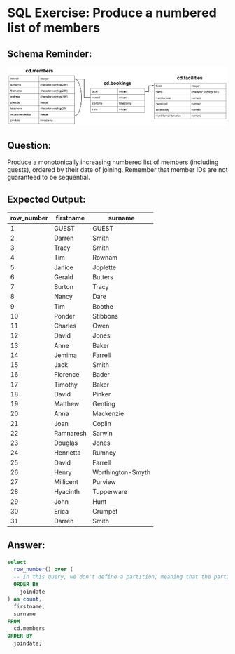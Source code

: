 # SQL Exercise: Produce a numbered list of members

## Schema Reminder:

![Schema Diagram](../__resources/image.png)

## Question:

Produce a monotonically increasing numbered list of members (including guests), ordered by their date of joining. Remember that member IDs are not guaranteed to be sequential.

## Expected Output:

| row_number | firstname | surname           |
| ---------- | --------- | ----------------- |
| 1          | GUEST     | GUEST             |
| 2          | Darren    | Smith             |
| 3          | Tracy     | Smith             |
| 4          | Tim       | Rownam            |
| 5          | Janice    | Joplette          |
| 6          | Gerald    | Butters           |
| 7          | Burton    | Tracy             |
| 8          | Nancy     | Dare              |
| 9          | Tim       | Boothe            |
| 10         | Ponder    | Stibbons          |
| 11         | Charles   | Owen              |
| 12         | David     | Jones             |
| 13         | Anne      | Baker             |
| 14         | Jemima    | Farrell           |
| 15         | Jack      | Smith             |
| 16         | Florence  | Bader             |
| 17         | Timothy   | Baker             |
| 18         | David     | Pinker            |
| 19         | Matthew   | Genting           |
| 20         | Anna      | Mackenzie         |
| 21         | Joan      | Coplin            |
| 22         | Ramnaresh | Sarwin            |
| 23         | Douglas   | Jones             |
| 24         | Henrietta | Rumney            |
| 25         | David     | Farrell           |
| 26         | Henry     | Worthington-Smyth |
| 27         | Millicent | Purview           |
| 28         | Hyacinth  | Tupperware        |
| 29         | John      | Hunt              |
| 30         | Erica     | Crumpet           |
| 31         | Darren    | Smith             |

## Answer:

```sql
select
  row_number() over (
  -- In this query, we don't define a partition, meaning that the partition is the entire dataset. Since we define an order for the window function, for any given row the window is: start of the dataset -> current row.
  ORDER BY
    joindate
) as count,
  firstname,
  surname
FROM
  cd.members
ORDER BY
  joindate;
```
